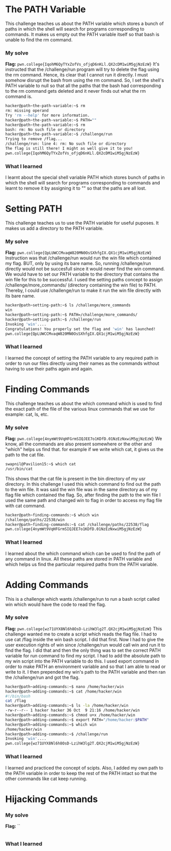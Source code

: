 # The PATH Variable
This challenge teaches us about the PATH variable which stores a bunch of paths in which the shell will search for programs corresponding to commands. It makes us empty out the PATH variable itself so that bash is unable to find the rm command.
### My solve
**Flag:** `pwn.college{IqohM6QyTYxZofVs_ofjqD6nKLl.QX2cDM1wiM5gjNzEzW}`
It's instructed that the /challenge/run program will try to delete the flag using the rm command. Hence, its clear that I cannot run it directly. I must somehow disrupt the bash from using the rm command. So, I set the shell's PATH variable to null so that all the paths that the bash had corresponding to the rm command gets deleted and it never finds out what the rm command is.
```bash
hacker@path~the-path-variable:~$ rm
rm: missing operand
Try 'rm --help' for more information.
hacker@path~the-path-variable:~$ PATH=""
hacker@path~the-path-variable:~$ rm
bash: rm: No such file or directory
hacker@path~the-path-variable:~$ /challenge/run
Trying to remove /flag...
/challenge/run: line 4: rm: No such file or directory
The flag is still there! I might as well give it to you!
pwn.college{IqohM6QyTYxZofVs_ofjqD6nKLl.QX2cDM1wiM5gjNzEzW}
```
### What I learned
I learnt about the special shell variable PATH which stores bunch of paths in which the shell will search for  programs corresponding to commands and learnt to remove it by assigning it to "" so that the paths are all lost.

# Setting PATH
This challenge teaches us to use the PATH variable for useful puposes. It makes us add a directory to the PATH variable.
### My solve
**Flag:** `pwn.college{QpLUWCCMvaqW820MN0OsSXhfgIX.QX1cjM1wiM5gjNzEzW}`
Instruction was that /challenge/run would run the win file which contained my flag. BUT, only by using its bare name. So, running /challenge/run directly would not be succesfull since it would never find the win command. We would have to set our PATH variable to the directory that contains the win file for this to be successful. I used the setting paths concept to assign /challenge/more_commands/ (directory containing the win file) to PATH. Thereby, I could use /challenge/run to make it run the win file directly with its bare name.
```bash
hacker@path~setting-path:~$ ls /challenge/more_commands
win
hacker@path~setting-path:~$ PATH=/challenge/more_commands/
hacker@path~setting-path:~$ /challenge/run
Invoking 'win'....
Congratulations! You properly set the flag and 'win' has launched!
pwn.college{QpLUWCCMvaqW820MN0OsSXhfgIX.QX1cjM1wiM5gjNzEzW}
```  
### What I learned
I learned the concept of setting the PATH variable to any required path in order to run our files directly using their names as the commands without having to use their paths again and again.

# Finding Commands
This challenge teaches us about the which command which is used to find the exact path of the file of the various linux commands that we use for example: cat, ls, etc. 
### My solve
**Flag:** `pwn.college{4nymWt9VqHFGrmSIQJEE7o1KDfD.01NzEzNxwiM5gjNzEzW}`
We know, all the commands are also present somewhere or the other and "which" helps us find that. for example if we write which cat, it gives us the path to the cat file.
```bash
swapnil@Pavilion15:~$ which cat
/usr/bin/cat
```
This shows that the cat file is present in the bin directory of my usr directory.
In this challenge I used this which command to find out the path to the win file. It was said the win file was in the same directory as of my flag file which contained the flag. So, after finding the path to the win file I used the same path and changed win to flag in order to access my flag file with cat command.

```bash
hacker@path~finding-commands:~$ which win
/challenge/paths/22538/win
hacker@path~finding-commands:~$ cat /challenge/paths/22538/flag
pwn.college{4nymWt9VqHFGrmSIQJEE7o1KDfD.01NzEzNxwiM5gjNzEzW}
```
### What I learned
I learned about the which command which can be used to find the path of any command in linux. All these paths are stored in PATH variable and which helps us find the particular required paths from the PATH variable.

# Adding Commands
This is a challenge which wants /challenge/run to run a bash script called win which would have the code to read the flag.
### My solve
**Flag:** `pwn.college{wz71UYX8Nl6h8OsD-LzihW3lg2T.QX2cjM1wiM5gjNzEzW}`
This challenge wanted me to create a script which reads the flag file. I had to use cat /flag inside the win bash script. I did that first. Now I had to give the user execution rights of win since /challenge/run would call win and run it to find the flag. I did that and then the only thing was to set the correct PATH variable for run command to find my script. I had to add the absolute path to my win script into the PATH variable to do this. I used export command in order to make PATH an environment variable and so that I am able to read or write to it. I then prepended my win's path to the PATH variable and then ran the /challenge/run and got the flag.
```bash
hacker@path~adding-commands:~$ nano /home/hacker/win
hacker@path~adding-commands:~$ cat /home/hacker/win
#!/bin/bash
cat /flag
hacker@path~adding-commands:~$ ls -la /home/hacker/win
-rw-r--r-- 1 hacker hacker 36 Oct  9 21:16 /home/hacker/win
hacker@path~adding-commands:~$ chmod u+x /home/hacker/win
hacker@path~adding-commands:~$ export PATH="/home/hacker:$PATH"
hacker@path~adding-commands:~$ which win
/home/hacker/win
hacker@path~adding-commands:~$ /challenge/run
Invoking 'win'....
pwn.college{wz71UYX8Nl6h8OsD-LzihW3lg2T.QX2cjM1wiM5gjNzEzW}
```
### What I learned
I learned and practiced the concept of scipts. Also, I added my own path to the PATH variable in order to keep the rest of the PATH intact so that the other commands like cat keep running.

# Hijacking Commands
### My solve
**Flag:** ``
```bash
```
### What I learned
